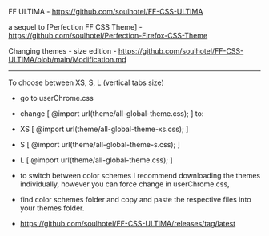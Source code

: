 FF ULTIMA - https://github.com/soulhotel/FF-CSS-ULTIMA

a sequel to [Perfection FF CSS Theme] - https://github.com/soulhotel/Perfection-Firefox-CSS-Theme

Changing themes - size edition - https://github.com/soulhotel/FF-CSS-ULTIMA/blob/main/Modification.md

-------------------------------------------------------------------------

To choose between XS, S, L (vertical tabs size)

- go to userChrome.css
- change [ @import url(theme/all-global-theme.css); ] to:

- XS [ @import url(theme/all-global-theme-xs.css); ]
- S [ @import url(theme/all-global-theme-s.css); ]
- L [ @import url(theme/all-global-theme.css); ]

- to switch between color schemes I recommend downloading the themes individually, however you can force change in userChrome.css, 
- find color schemes folder and copy and paste the respective files into your themes folder.
- https://github.com/soulhotel/FF-CSS-ULTIMA/releases/tag/latest 